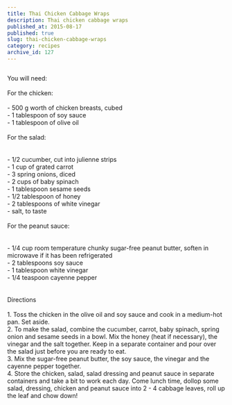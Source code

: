 ```yaml
---
title: Thai Chicken Cabbage Wraps
description: Thai chicken cabbage wraps
published_at: 2015-08-17
published: true
slug: thai-chicken-cabbage-wraps
category: recipes
archive_id: 127
---
```


<div><img src="/assets/images/articles/Thai-Chicken-Lettuce-Wraps-and-Sugar-Snap-Peas.jpg" alt=""><p class="caption"></p>You will need:<br><br>
For the chicken:<br><br>
- 500 g worth of chicken breasts, cubed<br>
- 1 tablespoon of soy sauce<br>
- 1 tablespoon of olive oil<br><br>
For the salad: <br><br><br>
- 1/2 cucumber, cut into julienne strips<br>
- 1 cup of grated carrot<br>
- 3 spring onions, diced<br>
- 2 cups of baby spinach <br>
- 1 tablespoon sesame seeds<br>
- 1/2 tablespoon of honey <br>
- 2 tablespoons of white vinegar<br>
- salt, to taste<br><br>
For the peanut sauce: <br><br><br>
- 1/4 cup room temperature chunky sugar-free peanut butter, soften in microwave if it has been refrigerated<br>
- 2 tablespoons soy sauce<br>
- 1 tablespoon  white vinegar<br>
- 1/4 teaspoon cayenne pepper<br><br><br>
Directions<br><br>
1. Toss the chicken in the olive oil and soy sauce and cook in a medium-hot pan. Set aside.<br>
2. To make the salad, combine the cucumber, carrot, baby spinach, spring onion and sesame seeds in a bowl. Mix the honey (heat if necessary), the vinegar and the salt together. Keep in a separate container and pour over the salad just before you are ready to eat.<br>
3. Mix the sugar-free peanut butter, the soy sauce, the vinegar and the cayenne pepper together.<br>
4. Store the chicken, salad, salad dressing and peanut sauce in separate containers and take a bit to work each day. Come lunch time, dollop some salad, dressing, chicken and peanut sauce into 2 - 4 cabbage leaves, roll up the leaf and chow down!</div>